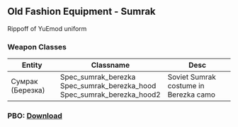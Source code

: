 ## Old Fashion Equipment - Sumrak
Rippoff of YuEmod uniform

### Weapon Classes
Entity | Classname | Desc
------------ | ------------- | -------------
Сумрак (Березка) | Spec_sumrak_berezka<br />Spec_sumrak_berezka_hood<br />Spec_sumrak_berezka_hood2 | Soviet Sumrak costume in Berezka camo


### PBO: [Download](https://drive.google.com/open?id=1fMQcaaULBkWXo9KPKd6unYLmjS-Nfcq1)

